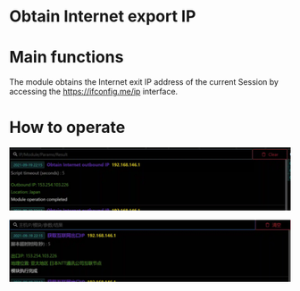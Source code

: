 # Obtain Internet export IP

# Main functions

The module obtains the Internet exit IP address of the current Session by accessing the https://ifconfig.me/ip interface.

# How to operate

![1632061098621-2b9eb17e-5dfd-47f0-8f7a-eceb5635c619.webp](./img/ClRocZhhht1_EUn_/1632061098621-2b9eb17e-5dfd-47f0-8f7a-eceb5635c619-042012.webp)

![1632061077633-2a9713df-db1e-4589-9a23-515e10ab64ba.webp](./img/ClRocZhhht1_EUn_/1632061077633-2a9713df-db1e-4589-9a23-515e10ab64ba-406348.webp)




